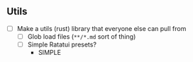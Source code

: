 
## Utils

* [ ] Make a utils (rust) library that everyone else can pull from
	* [ ] Glob load files (`**/*.md` sort of thing)
	* [ ] Simple Ratatui presets?
		* SIMPLE
